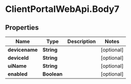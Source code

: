 # ClientPortalWebApi.Body7

## Properties
Name | Type | Description | Notes
------------ | ------------- | ------------- | -------------
**devicename** | **String** |  | [optional] 
**deviceId** | **String** |  | [optional] 
**uiName** | **String** |  | [optional] 
**enabled** | **Boolean** |  | [optional] 


